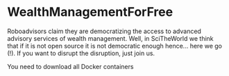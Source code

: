 # WealthManagementForFree
Roboadvisors claim they are democratizing the access to advanced advisory services of wealth management. Well, in SciTheWorld we think that if it is not open source it is not democratic enough hence... here we go (!). If you want to disrupt the disruption, just join us. 


You need to download all Docker containers

